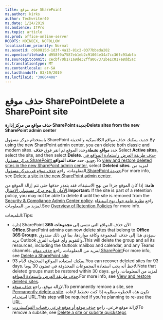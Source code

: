 ```yaml
---
title: حذف موقع SharePoint
ms.author: kirks
author: Techwriter40
ms.date: 1/24/2019
ms.audience: ITPro
ms.topic: article
ms.prod: office-online-server
ROBOTS: NOINDEX, NOFOLLOW
localization_priority: Normal
ms.assetid: c060815d-1d3f-4a13-81c2-0377bbeda202
ms.openlocfilehash: d958f0a7587eb1eb2c91004e34a7cc36fc93abfa
ms.sourcegitcommit: cecbf70b171a9de32ffa067372be1c017e8dd5ac
ms.translationtype: MT
ms.contentlocale: ar-SA
ms.lasthandoff: 03/19/2019
ms.locfileid: "30664408"
---
```

# <a name="delete-a-sharepoint-site"></a><span data-ttu-id="ccd7f-102">حذف موقع SharePoint</span><span class="sxs-lookup"><span data-stu-id="ccd7f-102">Delete a SharePoint site</span></span>
 <span data-ttu-id="ccd7f-103">**حذف مواقع من مركز إدارة SharePoint جديدة**</span><span class="sxs-lookup"><span data-stu-id="ccd7f-103">**Delete sites from the new SharePoint admin center**</span></span>
  
<span data-ttu-id="ccd7f-104">باستخدام مركز مسؤول SharePoint جديد، يمكنك حذف مواقع الكلاسيكية والحديثة.</span><span class="sxs-lookup"><span data-stu-id="ccd7f-104">By using the new SharePoint admin center, you can delete both classic and modern sites.</span></span> <span data-ttu-id="ccd7f-105">حدد **مواقع نشطة**وحدد الموقع ثم انقر فوق **حذف**.</span><span class="sxs-lookup"><span data-stu-id="ccd7f-105">Select **Active sites**, select the site, and then select **Delete**.</span></span> <span data-ttu-id="ccd7f-106">[حذف طريقة العرض واستعادة المواقع في مركز مسؤول SharePoint جديد](https://docs.microsoft.com/sharepoint/view-and-restore-deleted-sites-in-new-admin-center)، حدد **حذف المواقع**.</span><span class="sxs-lookup"><span data-stu-id="ccd7f-106">To [view and restore deleted sites in the new SharePoint admin center](https://docs.microsoft.com/sharepoint/view-and-restore-deleted-sites-in-new-admin-center), select **Deleted sites**.</span></span> <span data-ttu-id="ccd7f-107">لمزيد من المعلومات، راجع [حذف موقع في مركز مسؤول SharePoint جديدة](https://docs.microsoft.com/en-us/sharepoint/delete-site-collection#delete-a-site-in-the-new-sharepoint-admin-center).</span><span class="sxs-lookup"><span data-stu-id="ccd7f-107">For more info, see [Delete a site in the new SharePoint admin center](https://docs.microsoft.com/en-us/sharepoint/delete-site-collection#delete-a-site-in-the-new-sharepoint-admin-center).</span></span>
  
<span data-ttu-id="ccd7f-108">**هامة:** إذا كان الموقع جزءا من نهج الاستبقاء، فقد يتعذر حذفها حتى تتم إزالة الموقع من [الأمان &amp; نهج مركز مسؤولي الامتثال](https://protection.office.com/?rfr=AdminCenter#/homepage).</span><span class="sxs-lookup"><span data-stu-id="ccd7f-108">**Important:** If the site is part of a retention policy, you may not be able to delete it until the site is removed from the [Security &amp; Compliance Admin Center policy](https://protection.office.com/?rfr=AdminCenter#/homepage).</span></span> <span data-ttu-id="ccd7f-109">راجع [نظرة عامة حول نهج استبقاء](https://docs.microsoft.com/office365/securitycompliance/retention-policies#content-in-onedrive-accounts-and-sharepoint-sites) لمزيد من المعلومات.</span><span class="sxs-lookup"><span data-stu-id="ccd7f-109">See [Overview of Retention Policies](https://docs.microsoft.com/office365/securitycompliance/retention-policies#content-in-onedrive-accounts-and-sharepoint-sites) for more info.</span></span> 
  
<span data-ttu-id="ccd7f-110">التلميحات:</span><span class="sxs-lookup"><span data-stu-id="ccd7f-110">Tips:</span></span>
- <span data-ttu-id="ccd7f-111">إدارة SharePoint الآن حذف المواقع التي تنتمي إلى **مجموعات 365 Office**.</span><span class="sxs-lookup"><span data-stu-id="ccd7f-111">SharePoint admins can now delete sites that belong to **Office 365 Groups**.</span></span> <span data-ttu-id="ccd7f-112">سيؤدي هذا إلى حذف المجموعة وكافة مواردها، بما في ذلك صندوق بريد Outlook والتقويم وأي قنوات الفرق.</span><span class="sxs-lookup"><span data-stu-id="ccd7f-112">This will delete the group and all its resources, including the Outlook mailbox and calendar, and any Teams channels.</span></span> <span data-ttu-id="ccd7f-113">لمزيد من المعلومات، راجع [حذف موقع SharePoint](https://docs.microsoft.com/sharepoint/manage-sites-in-new-admin-center#delete-a-site)</span><span class="sxs-lookup"><span data-stu-id="ccd7f-113">For more info, see [Delete a SharePoint site](https://docs.microsoft.com/sharepoint/manage-sites-in-new-admin-center#delete-a-site)</span></span>
- <span data-ttu-id="ccd7f-114">يمكنك استعادة المواقع المحذوفة لأيام 93.</span><span class="sxs-lookup"><span data-stu-id="ccd7f-114">You can recover deleted sites for 93 days.</span></span> <span data-ttu-id="ccd7f-115">لاحظ أنه يجب استعادة المجموعات المحذوفة في غضون 30 يوما.</span><span class="sxs-lookup"><span data-stu-id="ccd7f-115">Note that deleted groups must be restored within 30 days.</span></span> <span data-ttu-id="ccd7f-116">لمزيد من المعلومات، راجع [حذف طريقة العرض واستعادة المواقع](https://docs.microsoft.com/sharepoint/view-and-restore-deleted-sites-in-new-admin-center).</span><span class="sxs-lookup"><span data-stu-id="ccd7f-116">For more info, see [View and restore deleted sites](https://docs.microsoft.com/sharepoint/view-and-restore-deleted-sites-in-new-admin-center).</span></span>
- <span data-ttu-id="ccd7f-117">لإزالة موقع، راجع [حذف موقع](https://docs.microsoft.com/en-us/sharepoint/delete-site-collection#permanently-delete-a-site).</span><span class="sxs-lookup"><span data-stu-id="ccd7f-117">To permanently remove a site, see [Permanently delete a site](https://docs.microsoft.com/en-us/sharepoint/delete-site-collection#permanently-delete-a-site).</span></span> <span data-ttu-id="ccd7f-118">تكون هذه الخطوة مطلوبة إذا كنت تخطط لإعادة استخدام URL.</span><span class="sxs-lookup"><span data-stu-id="ccd7f-118">This step will be required if you're planning to re-use the URL.</span></span> 
- <span data-ttu-id="ccd7f-119">لإزالة موقع فرعي، راجع [حذف موقع أو موقع فرعي رقصات الفوكستروت](https://support.office.com/en-us/article/Delete-a-SharePoint-site-or-subsite-bc37b743-0cef-475e-9a8c-8fc4d40179fb#__bkmkshortcut)</span><span class="sxs-lookup"><span data-stu-id="ccd7f-119">To remove a subsite, see [Delete a site or subsite quicksteps](https://support.office.com/en-us/article/Delete-a-SharePoint-site-or-subsite-bc37b743-0cef-475e-9a8c-8fc4d40179fb#__bkmkshortcut)</span></span>
  
